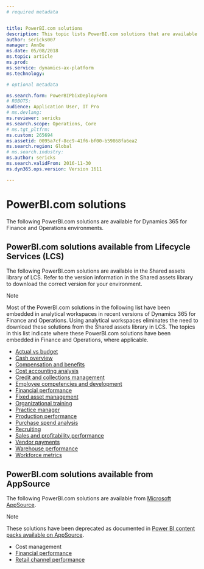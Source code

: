 ```yaml
---
# required metadata


title: PowerBI.com solutions
description: This topic lists PowerBI.com solutions that are available and points you to resources where you can learn more about the solutions.
author: sericks007
manager: AnnBe
ms.date: 05/08/2018
ms.topic: article
ms.prod: 
ms.service: dynamics-ax-platform
ms.technology: 

# optional metadata

ms.search.form: PowerBIPbixDeployForm
# ROBOTS: 
audience: Application User, IT Pro
# ms.devlang: 
ms.reviewer: sericks
ms.search.scope: Operations, Core
# ms.tgt_pltfrm: 
ms.custom: 265694
ms.assetid: 0095a7cf-8cc9-41f6-bf00-b59868fa6ea2
ms.search.region: Global
# ms.search.industry: 
ms.author: sericks
ms.search.validFrom: 2016-11-30
ms.dyn365.ops.version: Version 1611

---
```


# PowerBI.com solutions
The following PowerBI.com solutions are available for Dynamics 365 for Finance and Operations environments. 

## PowerBI.com solutions available from Lifecycle Services (LCS)

The following PowerBI.com solutions are available in the Shared assets library of LCS. Refer to the version information in the Shared assets library to download the correct version for your environment. 

> [!Note]
> Most of the PowerBI.com solutions in the following list have been embedded in analytical workspaces in recent versions of Dynamics 365 for Finance and Operations. Using analytical workspaces eliminates the need to download these solutions from the Shared assets library in LCS. The topics in this list indicate where these PowerBI.com solutions have been embedded in Finance and Operations, where applicable. 

- [Actual vs budget](ledger-budgets-power-bi.md)
- [Cash overview](../../financials/cash-bank-management/Cash-Overview-Power-BI-content.md)
- [Compensation and benefits](compensation-and-benefits-analysis-power-bi-content-pack.md)   
- [Cost accounting analysis](cost-accounting-analysis-content-pack.md) 
- [Credit and collections management](../../financials/accounts-receivable/credit-collections-power-bi.md)
- [Employee competencies and development](employee-competencies-and-development-analysis-power-bi-content-pack.md) 
- [Financial performance](financial-performance-power-bi-content-pack.md)
- [Fixed asset management](../../financials/fixed-assets/Fixed-asset-management-workspace.md)
- [Organizational training](organizational-training-analysis-power-bi-content-pack.md) 
- [Practice manager](practice-manager-power-bi.md)
- [Production performance](production-performance-power-bi.md)
- [Purchase spend analysis](purchase-content-pack-for-power-bi.md) 
- [Recruiting](recruiting-analysis-power-bi-content-pack.md)
- [Sales and profitability performance](sales-profitability-performance-content-pack.md)
- [Vendor payments](../../financials/accounts-payable/Vendor-payments-workspace.md)
- [Warehouse performance](warehouse-power-bi-content.md)
- [Workforce metrics](workforce-analysis-power-bi-content-pack.md)  

## PowerBI.com solutions available from AppSource

The following PowerBI.com solutions are available from [Microsoft AppSource](https://appsource.microsoft.com).

> [!Note]
> These solutions have been deprecated as documented in [Power BI content packs available on AppSource](../migration-upgrade/deprecated-features.md#power-bi-content-packs-available-on-appsource).

- Cost management    
- [Financial performance](financial-performance-power-bi-content-pack.md)
- [Retail channel performance](retail-channel-performance-dashboard-power-bi-data.md) 
